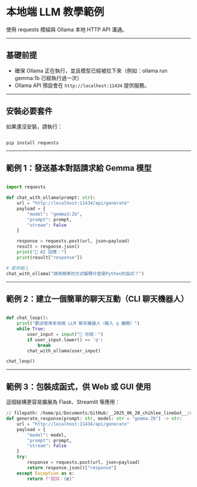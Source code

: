 # 本地端 LLM 教學範例

使用 requests 模組與 Ollama 本地 HTTP API 溝通。

---

## 基礎前提

- 確保 Ollama 正在執行，並且模型已經被拉下來（例如：ollama run gemma:1b 已經執行過一次）
- Ollama API 預設會在 `http://localhost:11434` 提供服務。

---

## 安裝必要套件

如果還沒安裝，請執行：

```bash

pip install requests
```

---

## 範例 1：發送基本對話請求給 Gemma 模型

```python

import requests

def chat_with_ollama(prompt: str):
    url = "http://localhost:11434/api/generate"
    payload = {
        "model": "gemma3:2b",
        "prompt": prompt,
        "stream": False
    }

    response = requests.post(url, json=payload)
    result = response.json()
    print("💬 AI 回應：")
    print(result["response"])

# 範例輸入
chat_with_ollama("請用簡單的方式解釋什麼是Python的函式？")
```

---

## 範例 2：建立一個簡單的聊天互動（CLI 聊天機器人）

```python

def chat_loop():
    print("歡迎使用本地端 LLM 聊天機器人（輸入 q 離開）")
    while True:
        user_input = input("👤 你說：")
        if user_input.lower() == 'q':
            break
        chat_with_ollama(user_input)

chat_loop()
```

---

## 範例 3：包裝成函式，供 Web 或 GUI 使用

這個結構更容易擴展為 Flask、Streamlit 等應用：

```python
// filepath: /home/pi/Documents/GitHub/__2025_06_28_chihlee_linebot__/reference/ollama.md
def generate_response(prompt: str, model: str = "gemma:2b") -> str:
    url = "http://localhost:11434/api/generate"
    payload = {
        "model": model,
        "prompt": prompt,
        "stream": False
    }
    try:
        response = requests.post(url, json=payload)
        return response.json()["response"]
    except Exception as e:
        return f"錯誤：{e}"
```


